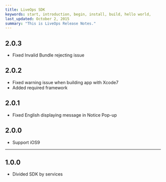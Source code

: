 ```yaml
---
title: LiveOps SDK
keywords: start, introduction, begin, install, build, hello world,
last_updated: October 2, 2015
summary: "This is LiveOps Release Notes."
---
```


## 2.0.3
* Fixed Invalid Bundle rejecting issue

## 2.0.2
* Fixed warning issue when building app with Xcode7
* Added required framework

## 2.0.1
* Fixed English displaying message in Notice Pop-up

## 2.0.0
* Support iOS9

---

## 1.0.0
* Divided SDK by services